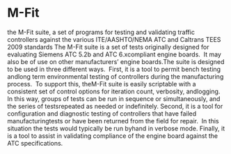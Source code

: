 # M-Fit
the M-Fit suite, a set of programs for testing and validating traffic controllers against the various ITE/AASHTO/NEMA ATC and Caltrans TEES 2009 standards
The M-Fit suite is a set of tests originally designed for evaluating Siemens ATC 5.2b and ATC 6.xcompliant engine boards.  It may also be of use on other manufacturers’ engine boards.The suite is designed to be used in three different ways.                                    First, it is a tool to permit bench testing andlong term environmental testing of controllers during the manufacturing process.  To support this, theM-Fit suite is easily scriptable with a consistent set of control options for iteration count, verbosity, andlogging.  In this way, groups of tests can be run in sequence or simultaneously, and the series of testsrepeated as needed or indefinitely.   Second, it is a tool for configuration and diagnostic testing of controllers that have failed manufacturingtests or have been returned from the field for repair.  In this situation the tests would typically be run byhand in verbose mode.                                  Finally, it is a tool to assist in validating compliance of the engine board against the ATC specifications.
